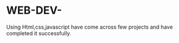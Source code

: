 # WEB-DEV-
Using Html,css,javascript have come across few projects and have completed it successfully.
